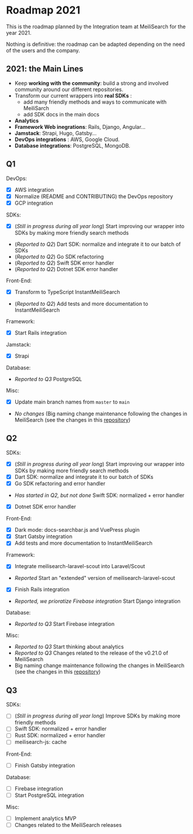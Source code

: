 # Roadmap 2021

This is the roadmap planned by the Integration team at MeiliSearch for the year 2021.

Nothing is definitive: the roadmap can be adapted depending on the need of the users and the company.

## 2021: the Main Lines

- Keep **working with the community**: build a strong and involved community around our different repositories.
- Transform our current wrappers into **real SDKs** :
    - add many friendly methods and ways to communicate with MeiliSarch
    - add SDK docs in the main docs
- **Analytics**
- **Framework Web inegrations**: Rails, Django, Angular...
- **Jamstack**: Strapi, Hugo, Gatsby...
- **DevOps integrations** : AWS, Google Cloud.
- **Database integrations**: PostgreSQL, MongoDB.

## Q1

DevOps:
- [X] AWS integration
- [X] Normalize (README and CONTRIBUTING) the DevOps repository
- [X] GCP integration

SDKs:
- [X] (_Still in progress during all year long_) Start improving our wrapper into SDKs by making more friendly search methods
- (_Reported to Q2_) Dart SDK: normalize and integrate it to our batch of SDKs
- (_Reported to Q2_) Go SDK refactoring
- (_Reported to Q2_) Swift SDK error handler
- (_Reported to Q2_) Dotnet SDK error handler

Front-End:
- [X] Transform to TypeScript InstantMeiliSearch
- (_Reported to Q2_) Add tests and more documentation to InstantMeiliSearch

Framework:
- [X] Start Rails integration

Jamstack:
- [X] Strapi

Database:
- _Reported to Q3_ PostgreSQL

Misc:
- [X] Update main branch names from `master` to `main`
- _No changes_ (Big naming change maintenance following the changes in MeiliSearch (see the changes in this [repository](https://github.com/meilisearch/specifications/))

## Q2

SDKs:
- [X] (_Still in progress during all year long_) Start improving our wrapper into SDKs by making more friendly search methods
- [X] Dart SDK: normalize and integrate it to our batch of SDKs
- [X] Go SDK refactoring and error handler
- _Has started in Q2, but not done_ Swift SDK: normalized + error handler
- [X] Dotnet SDK error handler

Front-End:
- [X] Dark mode: docs-searchbar.js and VuePress plugin
- [X] Start Gatsby integration
- [X] Add tests and more documentation to InstantMeiliSearch

Framework:
- [X] Integrate meilisearch-laravel-scout into Laravel/Scout
- _Reported_ Start an "extended" version of meilisearch-laravel-scout
- [X] Finish Rails integration
- _Reported, we prioratize Firebase integration_ Start Django integration

Database:
- _Reported to Q3_ Start Firebase integration

Misc:
- _Reported to Q3_ Start thinking about analytics
- _Reported to Q3_ Changes related to the release of the v0.21.0 of MeiliSearch
- Big naming change maintenance following the changes in MeiliSearch (see the changes in this [repository](https://github.com/meilisearch/specifications/))

## Q3

SDKs:
- [ ] (_Still in progress during all year long_) Improve SDKs by making more friendly methods
- [ ] Swift SDK: normalized + error handler
- [ ] Rust SDK: normalized + error handler
- [ ] meilisearch-js: cache

Front-End:
- [ ] Finish Gatsby integration

Database:
- [ ] Firebase integration
- [ ] Start PostgreSQL integration

Misc:
- [ ] Implement analytics MVP
- [ ] Changes related to the MeiliSearch releases 
